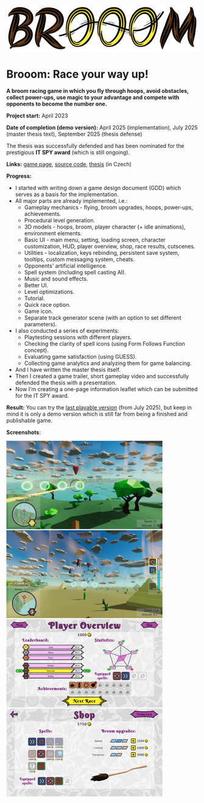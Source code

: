 <img src="./img/Brooom/Logo-white_outline.png" alt="Brooom logo" style="zoom: 100%;" />

# Brooom: Race your way up!

**A broom racing game in which you fly through hoops, avoid obstacles, collect power-ups, use magic to your advantage and compete with opponents to become the number one.**

**Project start:** April 2023

**Date of completion (demo version):** April 2025 (implementation), July 2025 (master thesis text), September 2025 (thesis defense)

The thesis was successfully defended and has been nominated for the prestigious **IT SPY award** (which is still ongoing).

**Links:** [game page](https://michelle2.itch.io/brooom), [source code](https://github.com/Michelle123211/Brooom), [thesis](./projects/brooom-master_thesis.pdf) (in Czech)

**Progress:**

- I started with writing down a game design document (GDD) which serves as a basis for the implementation.
- All major parts are already implemented, i.e.:
  - Gameplay mechanics - flying, broom upgrades, hoops, power-ups, achievements.
  - Procedural level generation.
  - 3D models - hoops, broom, player character (+ idle animations), environment elements.
  - Basic UI - main menu, setting, loading screen, character customization, HUD, player overview, shop, race results, cutscenes.
  - Utilities - localization, keys rebinding, persistent save system, tooltips, custom messaging system, cheats.
  - Opponents' artificial intelligence.
  - Spell system (including spell casting AI).
  - Music and sound effects.
  - Better UI.
  - Level optimizations.
  - Tutorial.
  - Quick race option.
  - Game icon.
  - Separate track generator scene (with an option to set different parameters).
- I also conducted a series of experiments:
  - Playtesting sessions with different players.
  - Checking the clarity of spell icons (using Form Follows Function concept).
  - Evaluating game satisfaction (using GUESS).
  - Collecting game analytics and analyzing them for game balancing.
- And I have written the master thesis itself.
- Then I created a game trailer, short gameplay video and successfully defended the thesis with a presentation.
- Now I'm creating a one-page information leaflet which can be submitted for the IT SPY award.

**Result:** You can try the [last playable version](./Brooom.zip) (from July 2025), but keep in mind it is only a demo version which is still far from being a finished and publishable game.

**Screenshots**:

<img src="./img/Brooom/race1.png" alt="Ongoing race 1" style="zoom: 40%;" />

<img src="./img/Brooom/race2.png" alt="Ongoing race 2" style="zoom: 40%;" />

<img src="./img/Brooom/player_overview.png" alt="Player overview" style="zoom: 40%;" />

<img src="./img/Brooom/shop.png" alt="Shop" style="zoom: 40%;" />
